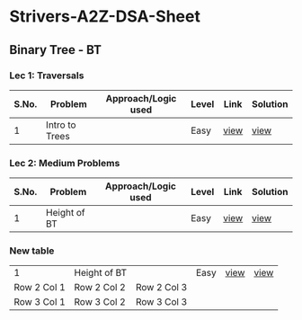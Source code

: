 # Strivers-A2Z-DSA-Sheet



## Binary Tree - BT
### Lec 1: Traversals 
|S.No. | Problem | Approach/Logic used | Level | Link | Solution |
|------|---------|---------------------|-------|------|----------|
|1 | Intro to Trees  |  | Easy | [view](link) | [view](https://github.com/rishav197/Strivers-A2Z-DSA-Sheet/blob/main/BinaryTree/intro-to-trees.cpp)|

### Lec 2: Medium Problems 
|S.No. | Problem | Approach/Logic used | Level | Link | Solution |
|------|---------|---------------------|-------|------|----------|
| 1 | Height of BT  |  | Easy | [view](link) | [view](https://github.com/rishav197/Strivers-A2Z-DSA-Sheet/blob/main/BinaryTree/height-of-BT.cpp) | 


### New table 
|          |          |          |          |          |          |         
|----------|----------|----------|----------|----------|----------|
| 1 | Height of BT |  | Easy | [view](https://leetcode.com/problems/maximum-depth-of-binary-tree/) | [view](https://github.com/rishav197/Strivers-A2Z-DSA-Sheet/blob/main/BinaryTree/height-of-BT.cpp) |
| Row 2 Col 1 | Row 2 Col 2 | Row 2 Col 3 |
| Row 3 Col 1 | Row 3 Col 2 | Row 3 Col 3 |
